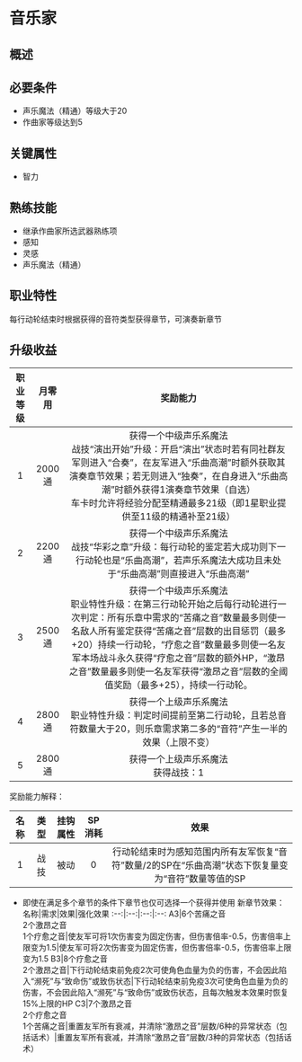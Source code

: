 # 音乐家

## 概述



## 必要条件

* 声乐魔法（精通）等级大于20
* 作曲家等级达到5

## 关键属性

* 智力

## 熟练技能

* 继承作曲家所选武器熟练项
* 感知
* 灵感
* 声乐魔法（精通）

## 职业特性

每行动轮结束时根据获得的音符类型获得章节，可演奏新章节

## 升级收益

职业等级|月零用|奖励能力
:--:|:--:|:--:
1|2000通|获得一个中级声乐系魔法<br>战技“演出开始”升级：开启“演出”状态时若有同社群友军则进入“合奏”，在友军进入“乐曲高潮”时额外获取其演奏章节效果；若无则进入“独奏”，在自身进入“乐曲高潮”时额外获得1演奏章节效果（自选）<br>车卡时允许将经验分配至精通最多21级（即1星职业提供至11级的精通补至21级）
2|2200通|获得一个中级声乐系魔法<br>战技“华彩之章”升级：每行动轮的鉴定若大成功则下一行动轮也是“乐曲高潮”，若声乐系魔法大成功且未处于“乐曲高潮”则直接进入“乐曲高潮”
3|2500通|获得一个中级声乐系魔法<br>职业特性升级：在第三行动轮开始之后每行动轮进行一次判定：所有乐章中需求的“苦痛之音”数量最多则使一名敌人所有鉴定获得“苦痛之音”层数的出目惩罚（最多+20）持续一行动轮，“疗愈之音”数量最多则使一名友军本场战斗永久获得“疗愈之音”层数的额外HP，“激昂之音”数量最多则使一名友军获得“激昂之音”层数的全阈值奖励（最多+25），持续一行动轮。
4|2800通|获得一个上级声乐系魔法<br>职业特性升级：判定时间提前至第二行动轮，且若总音符数量大于20，则乐章需求第二多的“音符”产生一半的效果（上限不变）
5|2800通|获得一个上级声乐系魔法<br>获得战技：1

奖励能力解释：

名称|类型|挂钩属性|SP消耗|效果
:--:|:--:|:--:|:--:|:--:
1|战技|被动|0|行动轮结束时为感知范围内所有友军恢复“音符”数量/2的SP在“乐曲高潮”状态下恢复量变为“音符”数量等值的SP

* 即使在满足多个章节的条件下章节也仅可选择一个获得并使用
新章节效果：
名称|需求|效果|强化效果
:--:|:--:|:--:|:--:
A3|6个苦痛之音<br>2个激昂之音<br>1个疗愈之音|使友军可将1次伤害变为固定伤害，但伤害倍率-0.5，伤害倍率上限变为1.5|使友军可将2次伤害变为固定伤害，但伤害倍率-0.5，伤害倍率上限变为1.5
B3|8个疗愈之音<br>2个激昂之音|下行动轮结束前免疫2次可使角色血量为负的伤害，不会因此陷入“濒死”与“致命伤”或致伤状态|下行动轮结束前免疫3次可使角色血量为负的伤害，不会因此陷入“濒死”与“致命伤”或致伤状态，且每次触发本效果时恢复15%上限的HP
C3|7个激昂之音<br>2个疗愈之音<br>1个苦痛之音|重置友军所有衰减，并清除“激昂之音”层数/6种的异常状态（包括话术）|重置友军所有衰减，并清除“激昂之音”层数/3种的异常状态（包括话术）